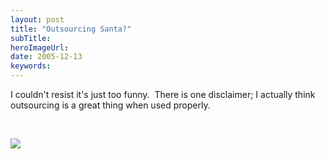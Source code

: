 ```yaml
---
layout: post 
title: "Outsourcing Santa?"
subTitle: 
heroImageUrl: 
date: 2005-12-13
keywords: 
---
```


I couldn't resist it's just too funny.&nbsp; There is one disclaimer; I actually think outsourcing is a great thing when used properly.

&nbsp;

![](GrandAvenue.JPG)